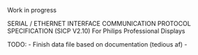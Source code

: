 Work in progress

SERIAL / ETHERNET INTERFACE COMMUNICATION PROTOCOL SPECIFICATION (SICP V2.10) For Philips Professional Displays

TODO:
    - Finish data file based on documentation (tedious af)
    - 
